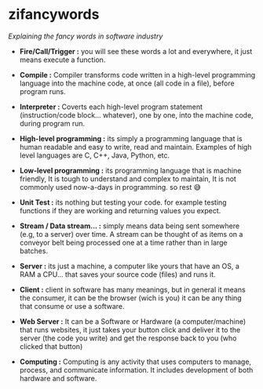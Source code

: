 # zifancywords
*Explaining the fancy words in software industry*

- **Fire/Call/Trigger :** you will see these words a lot and everywhere, it just means execute a function.

- **Compile :** Compiler transforms code written in a high-level programming language into the machine code, at once (all code in a file), before program runs.

- **Interpreter :** Coverts each high-level program statement (instruction/code block... whatever), one by one, into the machine code, during program run.

- **High-level programming :** its simply a programming language that is human readable and easy to write, read and maintain. Examples of high level languages are C, C++, Java, Python, etc.

- **Low-level programming :** its programming language that is machine friendly, It is tough to understand and complex to maintain, It is not commonly used now-a-days in programming. so rest 😅

- **Unit Test :** its nothing but testing your code. for example testing functions if they are working and returning values you expect.

- **Stream / Data stream... :** simply means data being sent somewhere (e.g, to a server) over time. A stream can be thought of as items on a conveyor belt being processed one at a time rather than in large batches.

- **Server :** its just a machine, a computer like yours that have an OS, a RAM a CPU... that saves your source code (files) and runs it.

- **Client :** client in software has many meanings, but in general it means the consumer, it can be the browser (wich is you) it can be any thing that consume or use a software.

- **Web Server :** It can be a Software or Hardware (a computer/machine) that runs websites, it just takes your button click and deliver it to the server (the code you write) and get the response back to you (who clicked that button)

- **Computing :** Computing is any activity that uses computers to manage, process, and communicate information. It includes development of both hardware and software.
